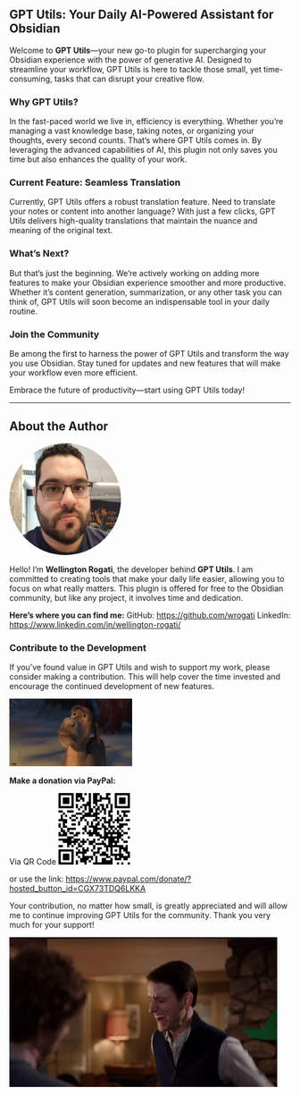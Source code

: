 ## GPT Utils: Your Daily AI-Powered Assistant for Obsidian

Welcome to **GPT Utils**—your new go-to plugin for supercharging your Obsidian experience with the power of generative AI. Designed to streamline your workflow, GPT Utils is here to tackle those small, yet time-consuming, tasks that can disrupt your creative flow.

### Why GPT Utils?

In the fast-paced world we live in, efficiency is everything. Whether you’re managing a vast knowledge base, taking notes, or organizing your thoughts, every second counts. That’s where GPT Utils comes in. By leveraging the advanced capabilities of AI, this plugin not only saves you time but also enhances the quality of your work.

### Current Feature: Seamless Translation

Currently, GPT Utils offers a robust translation feature. Need to translate your notes or content into another language? With just a few clicks, GPT Utils delivers high-quality translations that maintain the nuance and meaning of the original text.

### What’s Next?

But that’s just the beginning. We’re actively working on adding more features to make your Obsidian experience smoother and more productive. Whether it’s content generation, summarization, or any other task you can think of, GPT Utils will soon become an indispensable tool in your daily routine.

### Join the Community

Be among the first to harness the power of GPT Utils and transform the way you use Obsidian. Stay tuned for updates and new features that will make your workflow even more efficient.

Embrace the future of productivity—start using GPT Utils today!

---

## About the Author

<div>
    <img src="assets/profile.png" alt="Wellington" width="200" height="200" style="border-radius: 50%; margin-left: auto; margin-right: auto;" />
</div>

Hello! I’m **Wellington Rogati**, the developer behind **GPT Utils**. I am committed to creating tools that make your daily life easier, allowing you to focus on what really matters. This plugin is offered for free to the Obsidian community, but like any project, it involves time and dedication.

**Here’s where you can find me:**
GitHub: https://github.com/wrogati
LinkedIn: https://www.linkedin.com/in/wellington-rogati/

### Contribute to the Development

If you’ve found value in GPT Utils and wish to support my work, please consider making a contribution. This will help cover the time invested and encourage the continued development of new features.

![Happy](assets/donkey-sad.gif)

**Make a donation via PayPal:**

Via QR Code
![QR Code](assets/paypal-qrcode.png)

or use the link: https://www.paypal.com/donate/?hosted_button_id=CGX73TDQ6LKKA

Your contribution, no matter how small, is greatly appreciated and will allow me to continue improving GPT Utils for the community. Thank you very much for your support!

![Happy](assets/sillicon-valley-happy-1.gif)
